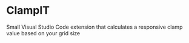 # ClampIT
Small Visual Studio Code extension that calculates a responsive clamp value based on your grid size
